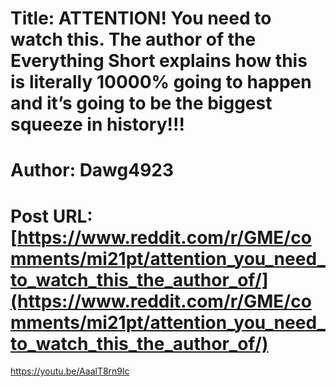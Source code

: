 # Title: ATTENTION! You need to watch this. The author of the Everything Short explains how this is literally 10000% going to happen and it’s going to be the biggest squeeze in history!!!
# Author: Dawg4923
# Post URL: [https://www.reddit.com/r/GME/comments/mi21pt/attention_you_need_to_watch_this_the_author_of/](https://www.reddit.com/r/GME/comments/mi21pt/attention_you_need_to_watch_this_the_author_of/)


https://youtu.be/AaalT8rn9lc